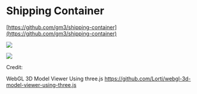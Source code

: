 # Shipping Container

[https://github.com/gm3/shipping-container](https://github.com/gm3/shipping-container)

![](https://i.imgur.com/CeqjZh2.png)

![](https://i.imgur.com/WOMptBv.png)




Credit:

WebGL 3D Model Viewer Using three.js
https://github.com/Lorti/webgl-3d-model-viewer-using-three.js